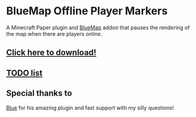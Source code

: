 # BlueMap Offline Player Markers
A Minecraft Paper plugin and [BlueMap](https://github.com/BlueMap-Minecraft/BlueMap) addon that pauses the rendering of the map when there are players online.

## [Click here to download!](../../releases/latest)

## [TODO list](../../projects/1?fullscreen=true)

## Special thanks to
[Blue](https://github.com/TBlueF) for his amazing plugin and fast support with my silly questions!

